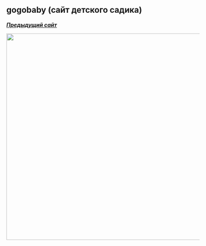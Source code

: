 ## gogobaby (cайт детского садика)
***[Предыдущий сайт](http://www.ds5.spb.ru/welcome)***


<img src="https://github.com/portyanq/gogobaby/blob/master/source/img/flying_dmitri.gif?raw=true" width="960" height="540" />
